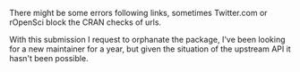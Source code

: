 There might be some errors following links, sometimes Twitter.com or rOpenSci block the CRAN checks of urls.

With this submission I request to orphanate the package, I've been looking for a new maintainer for a year, but given the situation of the upstream API it hasn't been possible.
